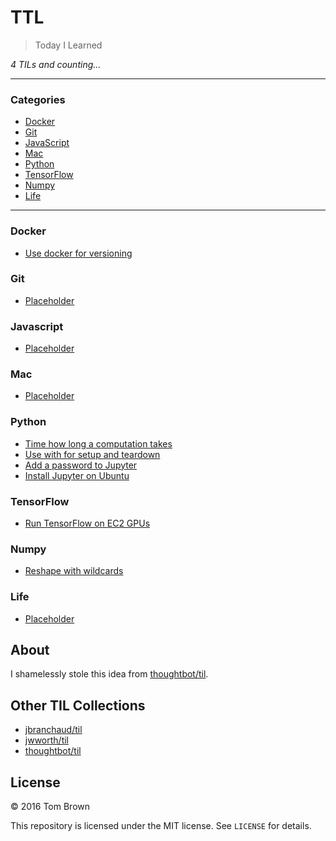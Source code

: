 # TTL

> Today I Learned


_4 TILs and counting..._

---

### Categories

* [Docker](#docker)
* [Git](#git)
* [JavaScript](#javascript)
* [Mac](#mac)
* [Python](#python)
* [TensorFlow](#tensorflow)
* [Numpy](#numpy)
* [Life](#life)

---

### Docker

- [Use docker for versioning](docker/use-docker-for-versioning.md)

### Git

- [Placeholder](#)

### Javascript

- [Placeholder](#)

### Mac

- [Placeholder](#)

### Python

- [Time how long a computation takes](python/time-how-long-a-computation-takes.md)
- [Use with for setup and teardown](python/use-with-for-setup-and-teardown.md)
- [Add a password to Jupyter](python/add-a-password-to-jupyter.md)
- [Install Jupyter on Ubuntu](python/install-jupyter-on-ubuntu.md)

### TensorFlow

- [Run TensorFlow on EC2 GPUs](tensorflow/run-tensorflow-on-ec2-gpus.md)

### Numpy

- [Reshape with wildcards](numpy/reshape-with-wildcards.md)

### Life

- [Placeholder](#)


## About

I shamelessly stole this idea from
[thoughtbot/til](https://github.com/thoughtbot/til).

## Other TIL Collections

* [jbranchaud/til](https://github.com/jbranchaud/til)
* [jwworth/til](https://github.com/jwworth/til)
* [thoughtbot/til](https://github.com/thoughtbot/til)

## License

&copy; 2016 Tom Brown

This repository is licensed under the MIT license. See `LICENSE` for
details.

